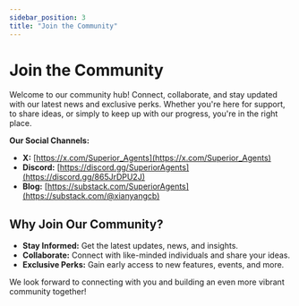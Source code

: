 ```yaml
---
sidebar_position: 3
title: "Join the Community"
---
```


# Join the Community

Welcome to our community hub! Connect, collaborate, and stay updated with our latest news and exclusive perks. Whether you're here for support, to share ideas, or simply to keep up with our progress, you're in the right place.

**Our Social Channels:**

- **X:** [https://x.com/Superior_Agents](https://x.com/Superior_Agents)
- **Discord:** [https://discord.gg/SuperiorAgents](https://discord.gg/865JrDPU2J)
- **Blog:** [https://substack.com/SuperiorAgents](https://substack.com/@xianyangcb)

## Why Join Our Community?

- **Stay Informed:** Get the latest updates, news, and insights.
- **Collaborate:** Connect with like-minded individuals and share your ideas.
- **Exclusive Perks:** Gain early access to new features, events, and more.

We look forward to connecting with you and building an even more vibrant community together!
